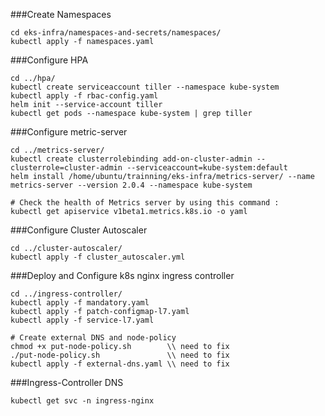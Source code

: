 ###Create Namespaces
```
cd eks-infra/namespaces-and-secrets/namespaces/
kubectl apply -f namespaces.yaml
```
###Configure HPA
```
cd ../hpa/
kubectl create serviceaccount tiller --namespace kube-system
kubectl apply -f rbac-config.yaml
helm init --service-account tiller
kubectl get pods --namespace kube-system | grep tiller
```

###Configure metric-server
```
cd ../metrics-server/
kubectl create clusterrolebinding add-on-cluster-admin --clusterrole=cluster-admin --serviceaccount=kube-system:default
helm install /home/ubuntu/trainning/eks-infra/metrics-server/ --name metrics-server --version 2.0.4 --namespace kube-system

# Check the health of Metrics server by using this command :
kubectl get apiservice v1beta1.metrics.k8s.io -o yaml

```

###Configure Cluster Autoscaler
```
cd ../cluster-autoscaler/
kubectl apply -f cluster_autoscaler.yml

```

###Deploy and Configure k8s nginx ingress controller
```
cd ../ingress-controller/
kubectl apply -f mandatory.yaml
kubectl apply -f patch-configmap-l7.yaml
kubectl apply -f service-l7.yaml

# Create external DNS and node-policy
chmod +x put-node-policy.sh        \\ need to fix
./put-node-policy.sh               \\ need to fix
kubectl apply -f external-dns.yaml \\ need to fix
```

###Ingress-Controller DNS
```
kubectl get svc -n ingress-nginx
```


